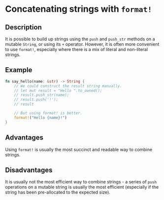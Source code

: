 # Concatenating strings with `format!`

## Description

It is possible to build up strings using the `push` and `push_str` methods on a
mutable `String`, or using its `+` operator. However, it is often more
convenient to use `format!`, especially where there is a mix of literal and
non-literal strings.

## Example

```rust
fn say_hello(name: &str) -> String {
    // We could construct the result string manually.
    // let mut result = "Hello ".to_owned();
    // result.push_str(name);
    // result.push('!');
    // result

    // But using format! is better.
    format!("Hello {name}!")
}
```

## Advantages

Using `format!` is usually the most succinct and readable way to combine
strings.

## Disadvantages

It is usually not the most efficient way to combine strings - a series of `push`
operations on a mutable string is usually the most efficient (especially if the
string has been pre-allocated to the expected size).
